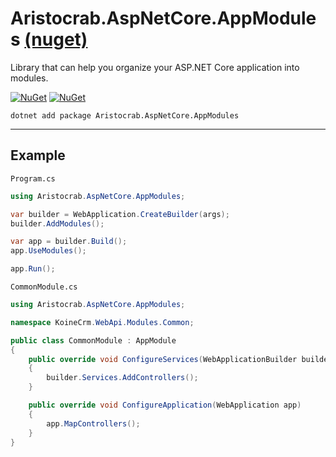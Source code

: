 # Aristocrab.AspNetCore.AppModules [(nuget)](https://www.nuget.org/packages/Aristocrab.AspNetCore.AppModules/)
Library that can help you organize your ASP.NET Core application into modules.

[![NuGet](https://img.shields.io/nuget/v/Aristocrab.AspNetCore.AppModules.svg)](https://www.nuget.org/packages/Aristocrab.AspNetCore.AppModules/)
[![NuGet](https://img.shields.io/nuget/dt/Aristocrab.AspNetCore.AppModules.svg)](https://www.nuget.org/packages/Aristocrab.AspNetCore.AppModules/)

`dotnet add package Aristocrab.AspNetCore.AppModules`

---

## Example

`Program.cs`
```csharp
using Aristocrab.AspNetCore.AppModules;

var builder = WebApplication.CreateBuilder(args);
builder.AddModules();

var app = builder.Build();
app.UseModules();

app.Run();
```

`CommonModule.cs`
```csharp
using Aristocrab.AspNetCore.AppModules;

namespace KoineCrm.WebApi.Modules.Common;

public class CommonModule : AppModule
{
    public override void ConfigureServices(WebApplicationBuilder builder)
    {
        builder.Services.AddControllers();
    }

    public override void ConfigureApplication(WebApplication app)
    {
        app.MapControllers();
    }
}
```
